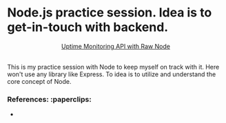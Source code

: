 # Node.js practice session. Idea is to get-in-touch with backend.

<div align="center"><a href="">Uptime Monitoring API
with Raw Node</a></div><br>
</div>

<div>
<p align="left">This is my practice session with Node to keep myself on track with it. Here won't use any library like Express. To idea is to utilize and understand the core concept of Node.</p>

</div>
<h3 align="left">References: :paperclips:</h3>
<ul>
<li></li>
</ul>
